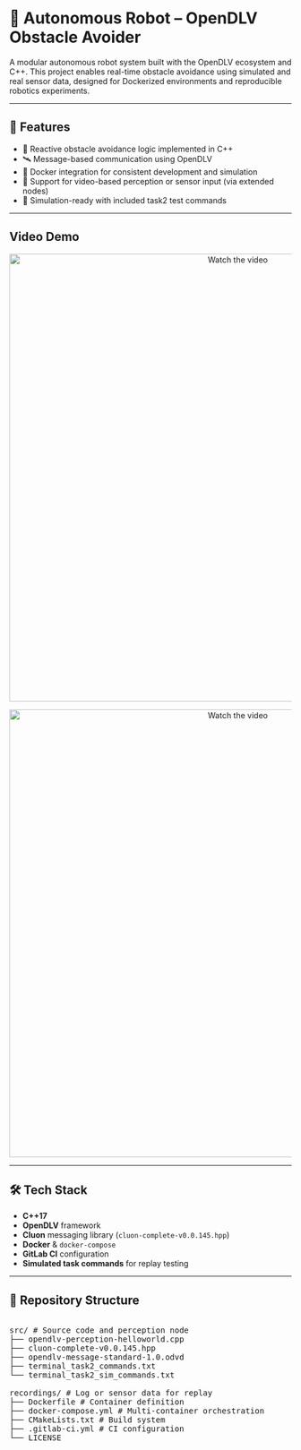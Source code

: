 # 🤖 Autonomous Robot – OpenDLV Obstacle Avoider

A modular autonomous robot system built with the OpenDLV ecosystem and C++. This project enables real-time obstacle avoidance using simulated and real sensor data, designed for Dockerized environments and reproducible robotics experiments.

---

## 🚀 Features

- 🧠 Reactive obstacle avoidance logic implemented in C++
- 🛰️ Message-based communication using OpenDLV
- 🐳 Docker integration for consistent development and simulation
- 🎥 Support for video-based perception or sensor input (via extended nodes)
- 🧪 Simulation-ready with included task2 test commands

---

## Video Demo

<p align="center">
  <a href="https://youtu.be/-OJeIpq-1BA" target="_blank">
    <img src="https://img.youtube.com/vi/-OJeIpq-1BA/hqdefault.jpg" alt="Watch the video" width="800">
  </a>
</p>


<p align="center">
  <a href="https://youtube.com/shorts/32uIe9tmV-Q" target="_blank">
    <img src="https://img.youtube.com/vi/32uIe9tmV-Q/hqdefault.jpg" alt="Watch the video" width="800">
  </a>
</p>


---

## 🛠️ Tech Stack

- **C++17**
- **OpenDLV** framework
- **Cluon** messaging library (`cluon-complete-v0.0.145.hpp`)
- **Docker** & `docker-compose`
- **GitLab CI** configuration
- **Simulated task commands** for replay testing

---

## 📁 Repository Structure

<pre>

src/ # Source code and perception node
├── opendlv-perception-helloworld.cpp
├── cluon-complete-v0.0.145.hpp
├── opendlv-message-standard-1.0.odvd
├── terminal_task2_commands.txt
└── terminal_task2_sim_commands.txt

recordings/ # Log or sensor data for replay
├── Dockerfile # Container definition
├── docker-compose.yml # Multi-container orchestration
├── CMakeLists.txt # Build system
├── .gitlab-ci.yml # CI configuration
└── LICENSE
</pre>
